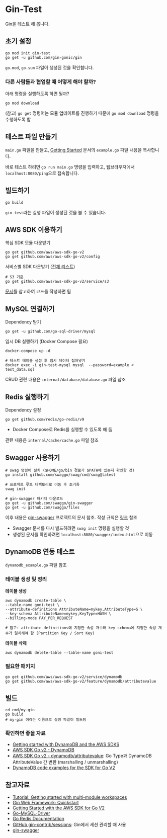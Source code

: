 # Gin-Test

Gin을 테스트 해 봅니다. 

## 초기 설정

```shell
go mod init gin-test
go get -u github.com/gin-gonic/gin
```

`go.mod`, `go.sum` 파일이 생성된 것을 확인합니다. 

### 다른 사람들과 협업할 때 어떻게 해야 할까?

아래 명령을 실행하도록 하면 될까?

```shell
go mod download
```

(참고) `go get` 명령어는 모듈 업데이트를 진행하기 때문에 `go mod download` 명령을 수행하도록 함

## 테스트 파일 만들기 

`main.go` 파일을 만들고, [Getting Started](https://gin-gonic.com/docs/quickstart/#getting-started) 문서의 `example.go` 파일 내용을 복사합니다. 

바로 테스트 하려면 `go run main.go` 명령을 입력하고, 웹브라우저에서 `localhost:8080/ping`으로 접속합니다. 

## 빌드하기

```shell
go build
```

`gin-test`라는 실행 파일이 생성된 것을 볼 수 있습니다.

## AWS SDK 이용하기

핵심 SDK 모듈 다운받기

```shell
go get github.com/aws/aws-sdk-go-v2
go get github.com/aws/aws-sdk-go-v2/config
```

서비스별 SDK 다운받기 ([전체 리스트](https://pkg.go.dev/github.com/aws/aws-sdk-go-v2#section-readme))

```shell
# S3 기준
go get github.com/aws/aws-sdk-go-v2/service/s3
```

[문서](https://aws.github.io/aws-sdk-go-v2/docs/getting-started/#invoke-an-operation)를 참고하여 코드를 작성하면 됨

## MySQL 연결하기

Dependency 받기

```shell
go get -u github.com/go-sql-driver/mysql
```

임시 DB 실행하기 (Docker Compose 필요)

```shell
docker-compose up -d

# 테스트 테이블 생성 후 임시 데이터 집어넣기
docker exec -i gin-test-mysql mysql  --password=example < test_data.sql
```

CRUD 관련 내용은 `internal/database/database.go` 파일 참조

## Redis 실행하기

Dependency 설정

```shell
go get github.com/redis/go-redis/v9
```

* Docker Compose로 Redis를 실행할 수 있도록 해 둠

관련 내용은 `internal/cache/cache.go` 파일 참조

## Swagger 사용하기

```shell
# swag 명령어 설치 ($HOME/go/bin 경로가 $PATH에 있는지 확인할 것)
go install github.com/swaggo/swag/cmd/swag@latest

# 프로젝트 루트 디렉토리로 이동 후 초기화
swag init

# gin-swagger 패키지 다운로드
go get -u github.com/swaggo/gin-swagger
go get -u github.com/swaggo/files
```

이후 내용은 [gin-swagger](https://github.com/swaggo/gin-swagger) 프로젝트의 문서 참조. 작성 규칙은 [링크](https://github.com/swaggo/swag/blob/master/README.md#declarative-comments-format) 참조

* Swagger 문서를 다시 빌드하려면 `swag init` 명령을 실행할 것
* 생성된 문서를 확인하려면 `localhost:8080/swagger/index.html`으로 이동

## DynamoDB 연동 테스트

`dynamodb_example.go` 파일 참조

### 테이블 생성 및 정리

**테이블 생성**

```shell
aws dynamodb create-table \
--table-name goni-test \
--attribute-definitions AttributeName=mykey,AttributeType=S \
--key-schema AttributeName=mykey,KeyType=HASH \
--billing-mode PAY_PER_REQUEST

# 참고: attribute-definitions에 지정한 속성 개수와 key-schema에 지정한 속성 개수가 일치해야 함 (Partition Key / Sort Key)
```

**테이블 삭제**

```shell
aws dynamodb delete-table --table-name goni-test
```

### 필요한 패키지

```shell
go get github.com/aws/aws-sdk-go-v2/service/dynamodb
go get github.com/aws/aws-sdk-go-v2/feature/dynamodb/attributevalue
```

## 빌드

```shell
cd cmd/my-gin
go build 
# my-gin 이라는 이름으로 실행 파일이 빌드됨
```

### 확인하면 좋을 자료

* [Getting started with DynamoDB and the AWS SDKS](https://docs.aws.amazon.com/amazondynamodb/latest/developerguide/GettingStarted.html)
* [AWS SDK Go v2 - DynamoDB](https://pkg.go.dev/github.com/aws/aws-sdk-go-v2/service/dynamodb)
* [AWS SDK Go v2 - dynamodb/attributevalue](https://pkg.go.dev/github.com/aws/aws-sdk-go-v2/feature/dynamodb/attributevalue): Go Type과 DynamoDB AttributeValue 간 변환 (marshalling / unmarshalling)
* [DynamoDB code examples for the SDK for Go V2](https://github.com/awsdocs/aws-doc-sdk-examples/tree/main/gov2/dynamodb)

## 참고자료

* [Tutorial: Getting started with multi-module workspaces](https://go.dev/doc/tutorial/workspaces)
* [Gin Web Framework: Quickstart](https://gin-gonic.com/docs/quickstart/)
* [Getting Started with the AWS SDK for Go V2](https://aws.github.io/aws-sdk-go-v2/docs/getting-started/)
* [Go-MySQL-Driver](https://github.com/go-sql-driver/mysql?tab=readme-ov-file)
* [Go Redis Documentation](https://redis.uptrace.dev/guide/go-redis.html)
* [GitHub gin-contrib/sessions](https://github.com/gin-contrib/sessions): Gin에서 세션 관리할 때 사용
* [gin-swagger](https://github.com/swaggo/gin-swagger)